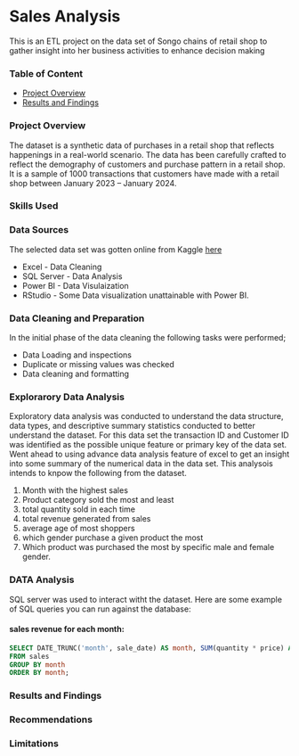 # Sales Analysis
This is an ETL project on the data set of Songo chains of retail shop to gather insight into her business activities to enhance decision making

### Table of Content
- [Project Overview](#project-overview)
- [Results and Findings](#results-and-findings)

### Project Overview
 The dataset is a synthetic data of purchases in a retail shop that reflects happenings in a real-world scenario. The data has been carefully crafted to reflect the  demography of customers and purchase pattern in a retail shop.  It is a sample of 1000 transactions that customers have made with a retail shop between January 2023 – January 2024.

### Skills Used

### Data Sources
The selected data set was gotten online from Kaggle [here](https://www.kaggle.com/datasets/mohammadtalib786/retail-sales-dataset/discussion?select=retail_sales_dataset.csv)

- Excel - Data Cleaning
- SQL Server - Data Analysis
- Power BI - Data Visulaization
- RStudio - Some Data visualization unattainable with Power BI.

### Data Cleaning and Preparation

 In the initial phase of the data cleaning the following tasks were performed;
- Data Loading and inspections
- Duplicate or missing values was checked
- Data cleaning and formatting

### Explorarory Data Analysis
Exploratory data analysis was conducted to understand the data structure, data types,  and descriptive summary statistics conducted to better understand the dataset.  For this data set the transaction ID and Customer ID was identified as the possible unique feature or primary key of the data set. Went ahead to using advance data analysis feature of excel to get an insight into some summary of the numerical data in the data set. This analysois intends to knpow the following from the dataset.
1. Month with the highest sales
2. Product category sold the most and least
3. total quantity sold in each time
4. total revenue generated from sales
5. average age of most shoppers
6. which gender purchase a given product the most
7. Which product was purchased the most by specific male and female gender.

### DATA Analysis
SQL server was used to interact witht the dataset. Here are some example of SQL queries you can run against the database:
#### sales revenue for each month:
``` sql
SELECT DATE_TRUNC('month', sale_date) AS month, SUM(quantity * price) AS total_sales
FROM sales
GROUP BY month
ORDER BY month;
```


### Results and Findings

### Recommendations

### Limitations

